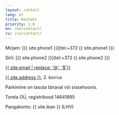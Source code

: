 ```yaml
---
layout: contact
lang: et
title: Kontakt
priority: 1.0
en: /en/contact/
ru: /ru/contact/
---
```


Mirjam: [{{ site.phone1 }}](tel:+372 {{ site.phone1 }})

Sirli: [{{ site.phone2 }}](tel:+372 {{ site.phone2 }})

[{{ site.email | replace: '@', '$'}}](mailto)

[{{ site.address }}](https://goo.gl/maps/7bTMkBvk7YN2), 2. korrus

Parkimine on tasuta tänaval või sissehoovis.

Torela OÜ, registrikood 14641895

Pangakonto: {{ site.iban }} (LHV)
